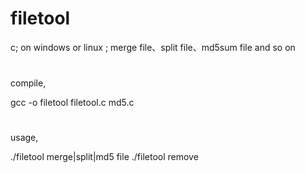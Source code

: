 # filetool
c; on windows or linux ; merge file、split file、md5sum file and so on
#
compile,

gcc -o filetool filetool.c md5.c
#
usage,

./filetool  merge|split|md5 file
	./filetool  remove
